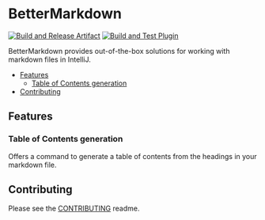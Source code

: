 # BetterMarkdown
[![Build and Release Artifact](https://github.com/emoss08/bettermarkdown/actions/workflows/build-artifact.yml/badge.svg)](https://github.com/emoss08/bettermarkdown/actions/workflows/build-artifact.yml)
[![Build and Test Plugin](https://github.com/emoss08/bettermarkdown/actions/workflows/tests.yml/badge.svg)](https://github.com/emoss08/bettermarkdown/actions/workflows/tests.yml)

BetterMarkdown provides out-of-the-box solutions for working with markdown files in IntelliJ.

- [Features](#features)
    - [Table of Contents generation](#table-of-contents-generation)
- [Contributing](#contributing)


## Features

### Table of Contents generation

Offers a command to generate a table of contents from the headings in your markdown file.


## Contributing

Please see the [CONTRIBUTING](./CONTRIBUTING.md) readme.
